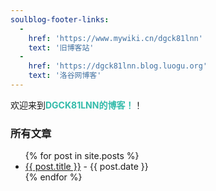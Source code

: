 ```yaml
---
soulblog-footer-links: 
  - 
    href: 'https://www.mywiki.cn/dgck81lnn'
    text: '旧博客站'
  -
    href: 'https://dgck81lnn.blog.luogu.org'
    text: '洛谷网博客'
---
```


欢迎来到<strong style="color:#3ba">DGCK81LNN的博客！</strong>！

### 所有文章
<ul>
  {% for post in site.posts %}
    <li>
      <a href="/blog{{ post.url }}">{{ post.title }}</a> - {{ post.date }}
    </li>
  {% endfor %}
</ul>
